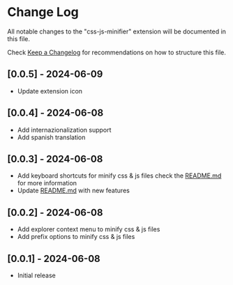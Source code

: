 # Change Log

All notable changes to the "css-js-minifier" extension will be documented in this file.

Check [Keep a Changelog](http://keepachangelog.com/) for recommendations on how to structure this file.

## [0.0.5] - 2024-06-09
- Update extension icon

## [0.0.4] - 2024-06-08
- Add internazionalization support
- Add spanish translation

## [0.0.3] - 2024-06-08

- Add keyboard shortcuts for minify css & js files check the [README.md](README.md#keyboard-shortcuts) for more information
- Update [README.md](README.md) with new features


## [0.0.2] - 2024-06-08

- Add explorer context menu to minify css & js files
- Add prefix options to minify css & js files

## [0.0.1] - 2024-06-08

- Initial release
